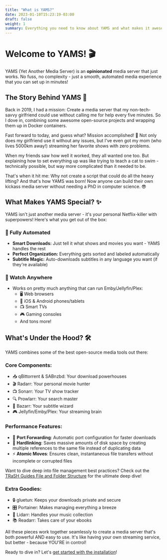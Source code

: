 ```yaml
---
title: "What is YAMS?"
date: 2023-01-10T15:23:19-03:00
draft: false
weight: 1
summary: Everything you need to know about YAMS and what makes it awesome
---
```


# Welcome to YAMS! 🎬

YAMS (Yet Another Media Server) is an **opinionated** media server that just works. No fuss, no complexity - just a smooth, automated media experience that you can set up in minutes!

## The Story Behind YAMS 📖

Back in 2019, I had a mission: Create a media server that my non-tech-savvy girlfriend could use without calling me for help every five minutes. So I dove in, combining some awesome open-source projects and wrapping them up in Docker containers.

Fast forward to today, and guess what? Mission accomplished! 🎉 Not only does my girlfriend use it without any issues, but I've even got my mom (who lives 5000km away!) streaming her favorite shows with zero problems.

When my friends saw how well it worked, they all wanted one too. But explaining how to set everything up was like trying to teach a cat to swim - technically possible, but way more complicated than it needed to be. 

That's when it hit me: Why not create a script that could do all the heavy lifting? And that's how YAMS was born! Now anyone can build their own kickass media server without needing a PhD in computer science. 😎

## What Makes YAMS Special? ✨

YAMS isn't just another media server - it's your personal Netflix-killer with superpowers! Here's what you get out of the box:

### 🤖 Fully Automated
- **Smart Downloads:** Just tell it what shows and movies you want - YAMS handles the rest
- **Perfect Organization:** Everything gets sorted and labeled automatically
- **Subtitle Magic:** Auto-downloads subtitles in any language you want (if they're available)

### 📱 Watch Anywhere
- Works on pretty much anything that can run Emby/Jellyfin/Plex:
  - 🖥️ Web browsers
  - 📱 iOS & Android phones/tablets
  - 📺 Smart TVs
  - 🎮 Gaming consoles
  - And tons more!

## What's Under the Hood? 🛠️

YAMS combines some of the best open-source media tools out there:

### Core Components:
- 📥 qBittorrent & SABnzbd: Your download powerhouses
- 🎬 Radarr: Your personal movie hunter
- 📺 Sonarr: Your TV show tracker
- 🔍 Prowlarr: Your search master
- 💬 Bazarr: Your subtitle wizard
- 🎮 Jellyfin/Emby/Plex: Your streaming brain

### Performance Features:
- 🚄 **Port Forwarding**: Automatic port configuration for faster downloads
- 🔗 **Hardlinking**: Saves massive amounts of disk space by creating multiple references to the same file instead of duplicating data
- ⚡ **Atomic Moves**: Ensures clean, instantaneous file transfers without incomplete or corrupted files

Want to dive deep into file management best practices? Check out the [TRaSH Guides File and Folder Structure](https://trash-guides.info/File-and-Folder-Structure/) for the ultimate deep dive!

### Extra Goodies:
- 🔒 gluetun: Keeps your downloads private and secure
- 🎛️ Portainer: Makes managing everything a breeze
- 🎵 Lidarr: Handles your music collection
- 📚 Readarr: Takes care of your ebooks

All these pieces work together seamlessly to create a media server that's both powerful AND easy to use. It's like having your own streaming service, but better - because YOU'RE in control! 

Ready to dive in? Let's [get started with the installation](/install/steps)!
